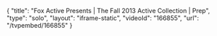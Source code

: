 {
    "title": "Fox Active Presents | The Fall 2013 Active Collection | Prep",
    "type": "solo",
    "layout": "iframe-static",
    "videoId": "166855",
    "url": "\/tvpembed\/166855"
}
